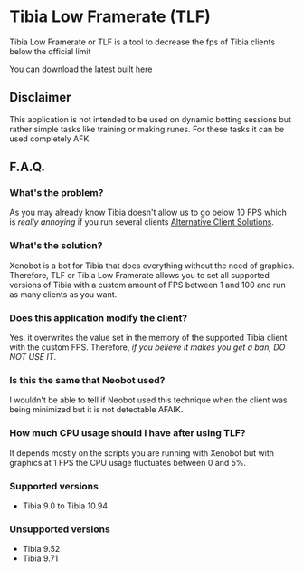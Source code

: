 # Tibia Low Framerate (TLF)
Tibia Low Framerate or TLF is a tool to decrease the fps of Tibia clients below the official limit

You can download the latest built [here](https://github.com/Chuitox/tibia-low-framerate/releases/latest)

## Disclaimer
This application is not intended to be used on dynamic botting sessions but rather simple tasks like training or making runes. For these tasks it can be used completely AFK.

## F.A.Q.
### What's the problem?
As you may already know Tibia doesn't allow us to go below 10 FPS which is *really annoying* if you run several clients [Alternative Client Solutions](http://forums.xenobot.net/showthread.php?19129-Alternative-Multiclient-Solution).

### What's the solution?
Xenobot is a bot for Tibia that does everything without the need of graphics. Therefore, TLF or Tibia Low Framerate allows you to set all supported versions of Tibia with a custom amount of FPS between 1 and 100 and run as many clients as you want.

### Does this application modify the client?
Yes, it overwrites the value set in the memory of the supported Tibia client with the custom FPS. Therefore, *if you believe it makes you get a ban, DO NOT USE IT*.

### Is this the same that Neobot used?
I wouldn't be able to tell if Neobot used this technique when the client was being minimized but it is not detectable AFAIK.

### How much CPU usage should I have after using TLF?
It depends mostly on the scripts you are running with Xenobot but with graphics at 1 FPS the CPU usage fluctuates between 0 and 5%.

### Supported versions
* Tibia 9.0 to Tibia 10.94

### Unsupported versions
* Tibia 9.52
* Tibia 9.71
